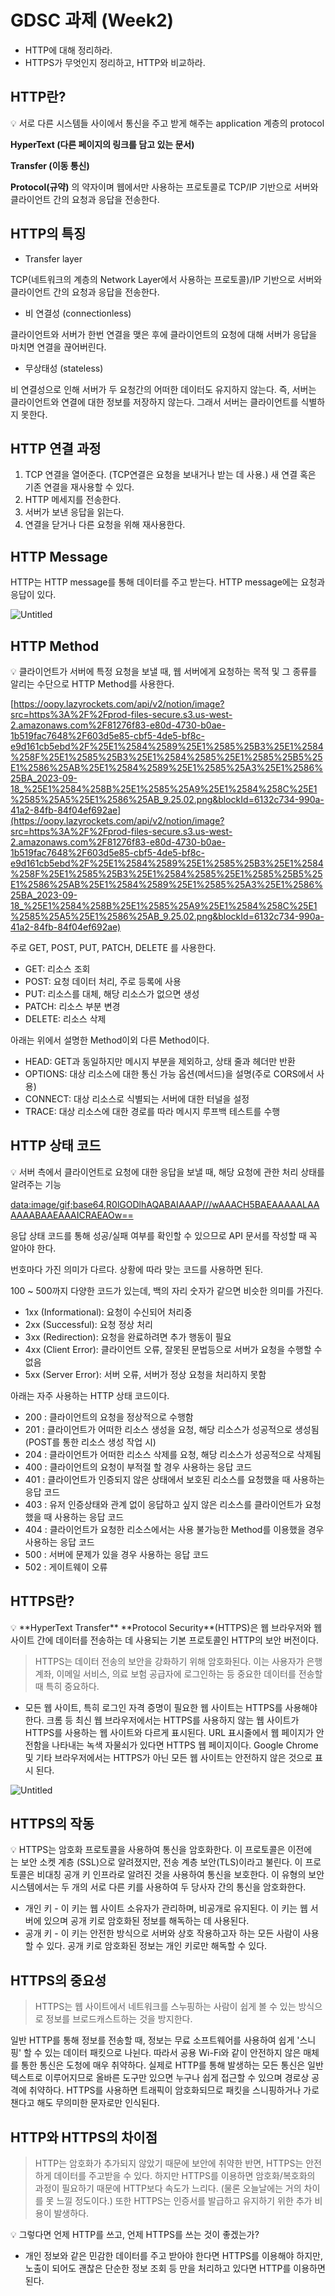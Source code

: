 # GDSC 과제 (Week2)

- HTTP에 대해 정리하라.
- HTTPS가 무엇인지 정리하고, HTTP와 비교하라.

## **HTTP란?**

<aside>
💡 서로 다른 시스템들 사이에서 통신을 주고 받게 해주는 application 계층의 protocol

</aside>

**HyperText (다른 페이지의 링크를 담고 있는 문서)**

**Transfer (이동 통신)**

**Protocol(규약)** 의 약자이며 웹에서만 사용하는 프로토콜로 TCP/IP 기반으로 서버와 클라이언트 간의 요청과 응답을 전송한다.

## **HTTP의 특징**

- Transfer layer

TCP(네트워크의 계층의 Network Layer에서 사용하는 프로토콜)/IP 기반으로 서버와 클라이언트 간의 요청과 응답을 전송한다.

- 비 연결성 (connectionless)

클라이언트와 서버가 한번 연결을 맺은 후에 클라이언트의 요청에 대해 서버가 응답을 마치면 연결을 끊어버린다.

- 무상태성 (stateless)

비 연결성으로 인해 서버가 두 요청간의 어떠한 데이터도 유지하지 않는다. 즉, 서버는 클라이언트와 연결에 대한 정보를 저장하지 않는다. 그래서 서버는 클라이언트를 식별하지 못한다.

## **HTTP 연결 과정**

1. TCP 연결을 열어준다. (TCP연결은 요청을 보내거나 받는 데 사용.) 새 연결 혹은 기존 연결을 재사용할 수 있다.
2. HTTP 메세지를 전송한다.
3. 서버가 보낸 응답을 읽는다.
4. 연결을 닫거나 다른 요청을 위해 재사용한다.

## **HTTP Message**

HTTP는 HTTP message를 통해 데이터를 주고 받는다. HTTP message에는 요청과 응답이 있다.

![Untitled](GDSC%20%E1%84%80%E1%85%AA%E1%84%8C%E1%85%A6%20(Week2)%20c7899328b3754f4ca016b3950241a000/Untitled.png)

## **HTTP Method**

<aside>
💡 클라이언트가 서버에 특정 요청을 보낼 때, 웹 서버에게 요청하는 목적 및 그 종류를 알리는 수단으로 HTTP Method를 사용한다.

</aside>

[https://oopy.lazyrockets.com/api/v2/notion/image?src=https%3A%2F%2Fprod-files-secure.s3.us-west-2.amazonaws.com%2F81276f83-e80d-4730-b0ae-1b519fac7648%2F603d5e85-cbf5-4de5-bf8c-e9d161cb5ebd%2F%25E1%2584%2589%25E1%2585%25B3%25E1%2584%258F%25E1%2585%25B3%25E1%2584%2585%25E1%2585%25B5%25E1%2586%25AB%25E1%2584%2589%25E1%2585%25A3%25E1%2586%25BA_2023-09-18_%25E1%2584%258B%25E1%2585%25A9%25E1%2584%258C%25E1%2585%25A5%25E1%2586%25AB_9.25.02.png&blockId=6132c734-990a-41a2-84fb-84f04ef692ae](https://oopy.lazyrockets.com/api/v2/notion/image?src=https%3A%2F%2Fprod-files-secure.s3.us-west-2.amazonaws.com%2F81276f83-e80d-4730-b0ae-1b519fac7648%2F603d5e85-cbf5-4de5-bf8c-e9d161cb5ebd%2F%25E1%2584%2589%25E1%2585%25B3%25E1%2584%258F%25E1%2585%25B3%25E1%2584%2585%25E1%2585%25B5%25E1%2586%25AB%25E1%2584%2589%25E1%2585%25A3%25E1%2586%25BA_2023-09-18_%25E1%2584%258B%25E1%2585%25A9%25E1%2584%258C%25E1%2585%25A5%25E1%2586%25AB_9.25.02.png&blockId=6132c734-990a-41a2-84fb-84f04ef692ae)

주로 GET, POST, PUT, PATCH, DELETE 를 사용한다.

- GET: 리소스 조회
- POST: 요청 데이터 처리, 주로 등록에 사용
- PUT: 리소스를 대체, 해당 리소스가 없으면 생성
- PATCH: 리소스 부분 변경
- DELETE: 리소스 삭제

아래는 위에서 설명한 Method이외 다른 Method이다.

- HEAD: GET과 동일하지만 메시지 부분을 제외하고, 상태 줄과 헤더만 반환
- OPTIONS: 대상 리소스에 대한 통신 가능 옵션(메서드)을 설명(주로 CORS에서 사용)
- CONNECT: 대상 리소스로 식별되는 서버에 대한 터널을 설정
- TRACE: 대상 리소스에 대한 경로를 따라 메시지 루프백 테스트를 수행

## **HTTP 상태 코드**

<aside>
💡 서버 측에서 클라이언트로 요청에 대한 응답을 보낼 때, 해당 요청에 관한 처리 상태를 알려주는 기능

</aside>

[data:image/gif;base64,R0lGODlhAQABAIAAAP///wAAACH5BAEAAAAALAAAAAABAAEAAAICRAEAOw==](data:image/gif;base64,R0lGODlhAQABAIAAAP///wAAACH5BAEAAAAALAAAAAABAAEAAAICRAEAOw==)

응답 상태 코드를 통해 성공/실패 여부를 확인할 수 있으므로 API 문서를 작성할 때 꼭 알아야 한다.

번호마다 가진 의미가 다르다. 상황에 따라 맞는 코드를 사용하면 된다.

100 ~ 500까지 다양한 코드가 있는데, 백의 자리 숫자가 같으면 비슷한 의미를 가진다.

- 1xx (Informational): 요청이 수신되어 처리중
- 2xx (Successful): 요청 정상 처리
- 3xx (Redirection): 요청을 완료하려면 추가 행동이 필요
- 4xx (Client Error): 클라이언트 오류, 잘못된 문법등으로 서버가 요청을 수행할 수 없음
- 5xx (Server Error): 서버 오류, 서버가 정상 요청을 처리하지 못함

아래는 자주 사용하는 HTTP 상태 코드이다.

- 200 : 클라이언트의 요청을 정상적으로 수행함
- 201 : 클라이언트가 어떠한 리소스 생성을 요청, 해당 리소스가 성공적으로 생성됨(POST를 통한 리소스 생성 작업 시)
- 204 : 클라이언트가 어떠한 리소스 삭제를 요청, 해당 리소스가 성공적으로 삭제됨
- 400 : 클라이언트의 요청이 부적절 할 경우 사용하는 응답 코드
- 401 : 클라이언트가 인증되지 않은 상태에서 보호된 리소스를 요청했을 때 사용하는 응답 코드
- 403 : 유저 인증상태와 관계 없이 응답하고 싶지 않은 리소스를 클라이언트가 요청했을 때 사용하는 응답 코드
- 404 : 클라이언트가 요청한 리소스에서는 사용 불가능한 Method를 이용했을 경우 사용하는 응답 코드
- 500 : 서버에 문제가 있을 경우 사용하는 응답 코드
- 502 : 게이트웨이 오류

## HTTPS란?

<aside>
💡 **HyperText Transfer** **Protocol Security**(HTTPS)은 웹 브라우저와 웹 사이트 간에 데이터를 전송하는 데 사용되는 기본 프로토콜인 HTTP의 보안 버전이다.

</aside>

> HTTPS는 데이터 전송의 보안을 강화하기 위해 암호화된다. 이는 사용자가 은행 계좌, 이메일 서비스, 의료 보험 공급자에 로그인하는 등 중요한 데이터를 전송할 때 특히 중요하다.
> 
- 모든 웹 사이트, 특히 로그인 자격 증명이 필요한 웹 사이트는 HTTPS를 사용해야 한다. 크롬 등 최신 웹 브라우저에서는 HTTPS를 사용하지 않는 웹 사이트가 HTTPS를 사용하는 웹 사이트와 다르게 표시된다. URL 표시줄에서 웹 페이지가 안전함을 나타내는 녹색 자물쇠가 있다면 HTTPS 웹 페이지이다. Google Chrome 및 기타 브라우저에서는 HTTPS가 아닌 모든 웹 사이트는 안전하지 않은 것으로 표시 된다.

![Untitled](GDSC%20%E1%84%80%E1%85%AA%E1%84%8C%E1%85%A6%20(Week2)%20c7899328b3754f4ca016b3950241a000/Untitled%201.png)

## HTTPS의 작동

<aside>
💡 HTTPS는 암호화 프로토콜을 사용하여 통신을 암호화한다. 이 프로토콜은 이전에는 보안 소켓 계층 (SSL)으로 알려졌지만, 전송 계층 보안(TLS)이라고 불린다. 이 프로토콜은 비대칭 공개 키 인프라로 알려진 것을 사용하여 통신을 보호한다. 이 유형의 보안 시스템에서는 두 개의 서로 다른 키를 사용하여 두 당사자 간의 통신을 암호화한다.

</aside>

- 개인 키 - 이 키는 웹 사이트 소유자가 관리하며, 비공개로 유지된다. 이 키는 웹 서버에 있으며 공개 키로 암호화된 정보를 해독하는 데 사용된다.
- 공개 키 - 이 키는 안전한 방식으로 서버와 상호 작용하고자 하는 모든 사람이 사용할 수 있다. 공개 키로 암호화된 정보는 개인 키로만 해독할 수 있다.

## HTTPS의 중요성

> HTTPS는 웹 사이트에서 네트워크를 스누핑하는 사람이 쉽게 볼 수 있는 방식으로 정보를 브로드캐스트하는 것을 방지한다.
> 

일반 HTTP를 통해 정보를 전송할 때, 정보는 무료 소프트웨어를 사용하여 쉽게 '스니핑' 할 수 있는 데이터 패킷으로 나뉜다. 따라서 공용 Wi-Fi와 같이 안전하지 않은 매체를 통한 통신은 도청에 매우 취약하다. 실제로 HTTP를 통해 발생하는 모든 통신은 일반 텍스트로 이루어지므로 올바른 도구만 있으면 누구나 쉽게 접근할 수 있으며 경로상 공격에 취약하다. HTTPS를 사용하면 트래픽이 암호화되므로 패킷을 스니핑하거나 가로챈다고 해도 무의미한 문자로만 인식된다.

## HTTP와 HTTPS의 차이점

> HTTP는 암호화가 추가되지 않았기 때문에 보안에 취약한 반면, HTTPS는 안전하게 데이터를 주고받을 수 있다. 하지만 HTTPS를 이용하면 암호화/복호화의 과정이 필요하기 때문에 HTTP보다 속도가 느리다. (물론 오늘날에는 거의 차이를 못 느낄 정도이다.) 또한 HTTPS는 인증서를 발급하고 유지하기 위한 추가 비용이 발생하다.
> 

<aside>
💡 그렇다면 언제 HTTP를 쓰고, 언제 HTTPS를 쓰는 것이 좋겠는가?

</aside>

- 개인 정보와 같은 민감한 데이터를 주고 받아야 한다면 HTTPS를 이용해야 하지만, 노출이 되어도 괜찮은 단순한 정보 조회 등 만을 처리하고 있다면 HTTP를 이용하면 된다.